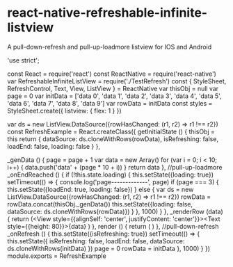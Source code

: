 # react-native-refreshable-infinite-listview
A pull-down-refresh and pull-up-loadmore listview for IOS and Android


'use strict';

const React = require('react')
const ReactNative = require('react-native')
var RefreshableInfiniteListView = require('./TestRefresh')
const {
  StyleSheet,
  RefreshControl,
  Text,
  View,
  ListView
} = ReactNative
var thisObj = null
var page = 0
var initData = ['data 0', 'data 1', 'data 2', 'data 3', 'data 4', 'data 5', 'data 6', 'data 7', 'data 8', 'data 9']
var rowData = initData
const styles = StyleSheet.create({
  listview: {
    flex: 1
  }
})

var ds = new ListView.DataSource({rowHasChanged: (r1, r2) => r1 !== r2})
const RefreshExample = React.createClass({
  getInitialState () {
    thisObj = this
    return {
      dataSource: ds.cloneWithRows(rowData),
      isRefreshing: false,
      loadEnd: false,
      loading: false
    }
  },

  _genData () {
    page = page + 1
    var data = new Array()
    for (var i = 0; i < 10; i++) {
      data.push('data' + (page * 10 + i))
    }
    return data
  },
  //pull-up-loadmore
  _onEndReached () {
    if (!this.state.loading) {
      this.setState({loading: true})
      setTimeout(() => {
        console.log('page-------------', page)
        if (page === 3) {
          this.setState({loadEnd: true, loading: false})
        } else {
          var ds = new ListView.DataSource({rowHasChanged: (r1, r2) => r1 !== r2})
          rowData = rowData.concat(thisObj._genData())
          this.setState({loading: false, dataSource: ds.cloneWithRows(rowData)})
        }
      }, 1000)
    }
  },
  _renderRow (data) {
    return (<View style={{alignSelf: 'center', justifyContent: 'center'}}><Text style={{height: 80}}>{data}</Text>
    </View>)
  },
  render () {
    return (
      <RefreshableInfiniteListView
        style={styles.listview}
        dataSource={this.state.dataSource}
        onInfinite={this._onEndReached}
        renderRow={this._renderRow}
        onRefresh={this._onRefresh}
        loadEnd={this.state.loadEnd}
         />
    )
  },
  //pull-down-refresh
  _onRefresh () {
    this.setState({isRefreshing: true})
    setTimeout(() => {
      this.setState({
        isRefreshing: false,
        loadEnd: false,
        dataSource: ds.cloneWithRows(initData)
      })
      page = 0
      rowData = initData
    }, 1000)
  }
})
module.exports = RefreshExample